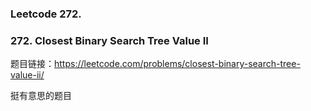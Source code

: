 ### Leetcode 272.

### **272. Closest Binary Search Tree Value II**

题目链接：[https:\/\/leetcode.com\/problems\/closest-binary-search-tree-value-ii\/](https://leetcode.com/problems/closest-binary-search-tree-value-ii/)

挺有意思的题目










